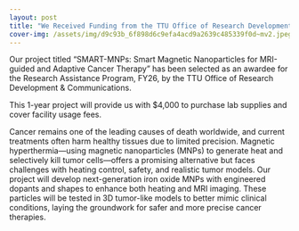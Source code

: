 ```yaml
---
layout: post
title: "We Received Funding from the TTU Office of Research Development & Communications!"
cover-img: /assets/img/d9c93b_6f898d6c9efa4acd9a2639c485339f0d~mv2.jpeg
---
```

Our project titled “SMART-MNPs: Smart Magnetic Nanoparticles for MRI-guided and Adaptive Cancer Therapy” has been selected as an awardee for the Research Assistance Program, FY26, by the TTU Office of Research Development & Communications.

  

This 1-year project will provide us with $4,000 to purchase lab supplies and cover facility usage fees.

  

Cancer remains one of the leading causes of death worldwide, and current treatments often harm healthy tissues due to limited precision. Magnetic hyperthermia—using magnetic nanoparticles (MNPs) to generate heat and selectively kill tumor cells—offers a promising alternative but faces challenges with heating control, safety, and realistic tumor models. Our project will develop next-generation iron oxide MNPs with engineered dopants and shapes to enhance both heating and MRI imaging. These particles will be tested in 3D tumor-like models to better mimic clinical conditions, laying the groundwork for safer and more precise cancer therapies.